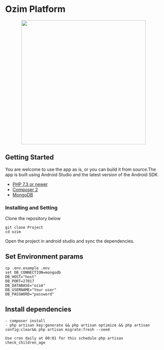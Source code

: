 # Ozim Platform

<p align="center"><a href="http://ozimplatform.com" target="_blank"><img src="https://static.tildacdn.com/tild6430-6563-4830-b538-363264643761/logo.svg" width="400"></a></p>

## Getting Started 
You are welcome to use the app as is, or you can build it from source.The app is built using Android Studio and the latest version of the Android SDK.
* [PHP 7.3 or newer](https://www.php.net/)
* [Composer 2](https://getcomposer.org/)
* [MongoDB](https://www.mongodb.com/)

### Installing and Setting

Clone the repository below

```
git clone Project
cd ozim
```

Open the project in android studio and sync the dependencies.

## Set Environment params

```
cp .env.example .env
set DB_CONNECTION=mongodb
DB_HOST="host"
DB_PORT=27017
DB_DATABASE="ozim"
DB_USERNAME="Your user"
DB_PASSWORD="password"
```

## Install dependencies

```
- composer install
- php artisan key:generate && php artisan optimize && php artisan config:clear&& php artisan migrate:fresh --seed

Use cron daily at 00:01 for this schedule php artisan check_children_age
```




 
